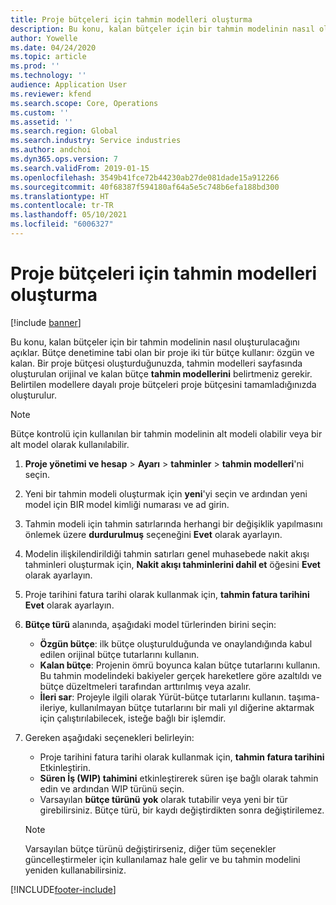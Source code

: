 ```yaml
---
title: Proje bütçeleri için tahmin modelleri oluşturma
description: Bu konu, kalan bütçeler için bir tahmin modelinin nasıl oluşturulacağını açıklar.
author: Yowelle
ms.date: 04/24/2020
ms.topic: article
ms.prod: ''
ms.technology: ''
audience: Application User
ms.reviewer: kfend
ms.search.scope: Core, Operations
ms.custom: ''
ms.assetid: ''
ms.search.region: Global
ms.search.industry: Service industries
ms.author: andchoi
ms.dyn365.ops.version: 7
ms.search.validFrom: 2019-01-15
ms.openlocfilehash: 3549b41fce72b44230ab27de081dade15a912266
ms.sourcegitcommit: 40f68387f594180af64a5e5c748b6efa188bd300
ms.translationtype: HT
ms.contentlocale: tr-TR
ms.lasthandoff: 05/10/2021
ms.locfileid: "6006327"
---
```

# <a name="create-forecast-models-for-project-budgets"></a>Proje bütçeleri için tahmin modelleri oluşturma 

[!include [banner](../includes/banner.md)]

Bu konu, kalan bütçeler için bir tahmin modelinin nasıl oluşturulacağını açıklar. Bütçe denetimine tabi olan bir proje iki tür bütçe kullanır: özgün ve kalan. Bir proje bütçesi oluşturduğunuzda, tahmin modelleri sayfasında oluşturulan orijinal ve kalan bütçe **tahmin modellerini** belirtmeniz gerekir. Belirtilen modellere dayalı proje bütçeleri proje bütçesini tamamladığınızda oluşturulur.

> [!NOTE]
> Bütçe kontrolü için kullanılan bir tahmin modelinin alt modeli olabilir veya bir alt model olarak kullanılabilir.

1. **Proje yönetimi ve hesap** > **Ayarı** > **tahminler**  > **tahmin modelleri**'ni seçin.
2. Yeni bir tahmin modeli oluşturmak için **yeni**'yi seçin ve ardından yeni model için BIR model kimliği numarası ve ad girin. 
3. Tahmin modeli için tahmin satırlarında herhangi bir değişiklik yapılmasını önlemek üzere **durdurulmuş** seçeneğini **Evet** olarak ayarlayın. 
4. Modelin ilişkilendirildiği tahmin satırları genel muhasebede nakit akışı tahminleri oluşturmak için, **Nakit akışı tahminlerini dahil et** öğesini **Evet** olarak ayarlayın. 
5. Proje tarihini fatura tarihi olarak kullanmak için, **tahmin fatura tarihini** **Evet** olarak ayarlayın. 
6. **Bütçe türü** alanında, aşağıdaki model türlerinden birini seçin:

   - **Özgün bütçe**: ilk bütçe oluşturulduğunda ve onaylandığında kabul edilen orijinal bütçe tutarlarını kullanın.
   - **Kalan bütçe**: Projenin ömrü boyunca kalan bütçe tutarlarını kullanın. Bu tahmin modelindeki bakiyeler gerçek hareketlere göre azaltıldı ve bütçe düzeltmeleri tarafından arttırılmış veya azalır.
   - **İleri sar**: Projeyle ilgili olarak Yürüt-bütçe tutarlarını kullanın. taşıma-ileriye, kullanılmayan bütçe tutarlarını bir mali yıl diğerine aktarmak için çalıştırılabilecek, isteğe bağlı bir işlemdir.

7. Gereken aşağıdaki seçenekleri belirleyin:

   - Proje tarihini fatura tarihi olarak kullanmak için, **tahmin fatura tarihini** Etkinleştirin.
   - **Süren İş (WIP) tahimini** etkinleştirerek süren işe bağlı olarak tahmin edin ve ardından WIP türünü seçin. 
   - Varsayılan **bütçe türünü** **yok** olarak tutabilir veya yeni bir tür girebilirsiniz. Bütçe türü, bir kaydı değiştirdikten sonra değiştirilemez.     
    > [!NOTE]
    > Varsayılan bütçe türünü değiştirirseniz, diğer tüm seçenekler güncelleştirmeler için kullanılamaz hale gelir ve bu tahmin modelini yeniden kullanabilirsiniz. 
   


 



[!INCLUDE[footer-include](../includes/footer-banner.md)]
